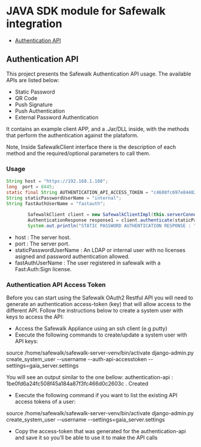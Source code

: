 # JAVA SDK module for Safewalk integration

* [Authentication API](#authentication-api)

<a name="authentication-api"></a>
## Authentication API

This project presents the Safewalk Authentication API usage. The available APIs are listed below: 

* Static Password 
* QR Code 
* Push Signature 
* Push Authentication 
* External Password Authentication

It contains an example client APP, and a .Jar/DLL inside, with the methods that perform the authentication against the plataform. 

Note, Inside SafewalkClient interface there is the description of each method and the required/optional parameters to call them. 

### Usage

```java
String host = "https://192.168.1.160";
long  port = 8445;
static final String AUTHENTICATION_API_ACCESS_TOKEN = "c4608fc697e844829bb5a27cce13737250161bd0";
String staticPasswordUserName = "internal";
String fastAuthUserName = "fastauth";
    
        SafewalkClient client = new SafewalkClientImpl(this.serverConnectivityHelper, null, AUTHENTICATION_API_ACCESS_TOKEN);
        AuthenticationResponse response1 = client.authenticate(staticPasswordUserName, "12345");
        System.out.println("STATIC PASSWORD AUTHENTICATION RESPONSE : " + response1);
```
* host : The server host.
* port : The server port.
* staticPasswordUserName : An LDAP or internal user with no licenses asigned and password authentication allowed. 
* fastAuthUserName : The user registered in safewalk with a Fast:Auth:Sign license.

### Authentication API Access Token
 
Before you can start using the Safewalk OAuth2 Restful API you will need to generate an authentication access-token (key) that will allow access to the different API.
Follow the instructions below to create a system user with keys to access the API:
* Access the Safewalk Appliance using an ssh client (e.g putty)
* Execute the following commands to create/update a system user with API keys: 

source /home/safewalk/safewalk-server-venv/bin/activate
 django-admin.py create_system_user --username <username> --auth-api-accesstoken --settings=gaia_server.settings

You will see an output similar to the one bellow:
  authentication-api : 1be0fd6a24fc508f45a184a87f3fc466d0c2603c . Created
*  Execute the following command if you want to list the existing API access tokens of a user:
 
 source /home/safewalk/safewalk-server-venv/bin/activate django-admin.py
  create_system_user --username <username> --settings=gaia_server.settings
* Copy the access-token that was generated for the authentication-api and save it so you’ll be able to use it to make the API calls
